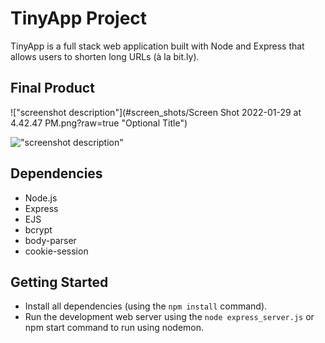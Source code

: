 # TinyApp Project

TinyApp is a full stack web application built with Node and Express that allows users to shorten long URLs (à la bit.ly).

## Final Product

!["screenshot description"](#screen_shots/Screen Shot 2022-01-29 at 4.42.47 PM.png?raw=true "Optional Title")

!["screenshot description"](#)

## Dependencies

- Node.js
- Express
- EJS
- bcrypt
- body-parser
- cookie-session

## Getting Started

- Install all dependencies (using the `npm install` command).
- Run the development web server using the `node express_server.js` or npm start command to run using nodemon.
